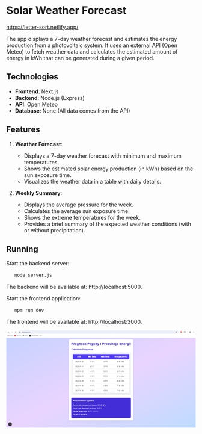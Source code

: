 # Solar Weather Forecast

https://letter-sort.netlify.app/

The app displays a 7-day weather forecast and estimates the energy production from a photovoltaic system. It uses an external API (Open Meteo) to fetch weather data and calculates the estimated amount of energy in kWh that can be generated during a given period.

## Technologies

- **Frontend**: Next.js
- **Backend**: Node.js (Express)
- **API**: Open Meteo
- **Database**: None (All data comes from the API)

## Features

1. **Weather Forecast**:
   - Displays a 7-day weather forecast with minimum and maximum temperatures.
   - Shows the estimated solar energy production (in kWh) based on the sun exposure time.
   - Visualizes the weather data in a table with daily details.

2. **Weekly Summary**:
   - Displays the average pressure for the week.
   - Calculates the average sun exposure time.
   - Shows the extreme temperatures for the week.
   - Provides a brief summary of the expected weather conditions (with or without precipitation).

## Running

Start the backend server:
```bash
   node server.js
```

The backend will be available at: http://localhost:5000.

Start the frontend application:

```bash
   npm run dev
```

The frontend will be available at: http://localhost:3000.

![alt text](image.png)
